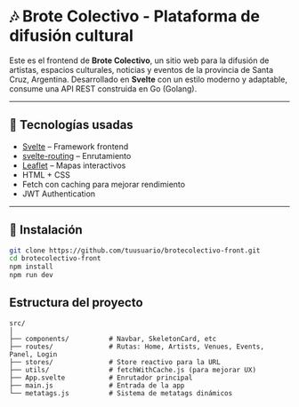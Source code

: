 # 🎶 Brote Colectivo - Plataforma de difusión cultural

Este es el frontend de **Brote Colectivo**, un sitio web para la difusión de artistas, espacios culturales, noticias y eventos de la provincia de Santa Cruz, Argentina. Desarrollado en **Svelte** con un estilo moderno y adaptable, consume una API REST construida en Go (Golang).

---

## 🧰 Tecnologías usadas

- [Svelte](https://svelte.dev/) – Framework frontend
- [svelte-routing](https://github.com/EmilTholin/svelte-routing) – Enrutamiento
- [Leaflet](https://leafletjs.com/) – Mapas interactivos
- HTML + CSS
- Fetch con caching para mejorar rendimiento
- JWT Authentication
---

## 🚀 Instalación

```bash
git clone https://github.com/tuusuario/brotecolectivo-front.git
cd brotecolectivo-front
npm install
npm run dev
```

## Estructura del proyecto

```
src/
│
├── components/          # Navbar, SkeletonCard, etc
├── routes/              # Rutas: Home, Artists, Venues, Events, Panel, Login
├── stores/              # Store reactivo para la URL
├── utils/               # fetchWithCache.js (para mejorar UX)
├── App.svelte           # Enrutador principal
├── main.js              # Entrada de la app
└── metatags.js          # Sistema de metatags dinámicos
```
